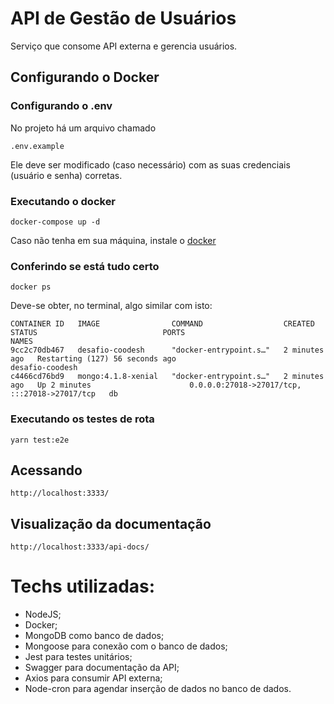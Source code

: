 # API de Gestão de Usuários

Serviço que consome API externa e gerencia usuários.

## Configurando o Docker

### Configurando o .env
No projeto há um arquivo chamado 
```
.env.example
```
Ele deve ser modificado (caso necessário) com as suas credenciais (usuário e senha) corretas.
### Executando o docker

```
docker-compose up -d
```

Caso não tenha em sua máquina, instale o  [docker](https://www.docker.com/)

### Conferindo se está tudo certo
```
docker ps
```

Deve-se obter, no terminal, algo similar com isto:
```          
CONTAINER ID   IMAGE                COMMAND                  CREATED         STATUS                            PORTS                                           NAMES
9cc2c70db467   desafio-coodesh      "docker-entrypoint.s…"   2 minutes ago   Restarting (127) 56 seconds ago                                                   desafio-coodesh
c4466cd76bd9   mongo:4.1.8-xenial   "docker-entrypoint.s…"   2 minutes ago   Up 2 minutes                      0.0.0.0:27018->27017/tcp, :::27018->27017/tcp   db
```

### Executando os testes de rota
```
yarn test:e2e
```

## Acessando 
```
http://localhost:3333/
```


## Visualização da documentação
```
http://localhost:3333/api-docs/
```

# Techs utilizadas:
- NodeJS;
- Docker;
- MongoDB como banco de dados;
- Mongoose para conexão com o banco de dados;
- Jest para testes unitários;
- Swagger para documentação da API;
- Axios para consumir API externa;
- Node-cron para agendar inserção de dados no banco de dados.
